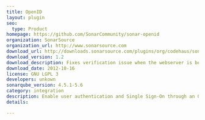 ```yaml
---
title: OpenID
layout: plugin
seo: 
  type: Product
homepage: https://github.com/SonarCommunity/sonar-openid
organization: SonarSource
organization_url: http://www.sonarsource.com
download_url: http://downloads.sonarsource.com/plugins/org/codehaus/sonar-plugins/sonar-openid-plugin/1.2/sonar-openid-plugin-1.2.jar
download_version: 1.2
download_description: Fixes verification issue when the webserver is behind a reverse proxy
download_date: 2012-10-16
license: GNU LGPL 3
developers: unkown
sonarqube_version: 4.5.1-5.6
category: integration
description: Enable user authentication and Single Sign-On through an OpenID provider
details: 

---
```

